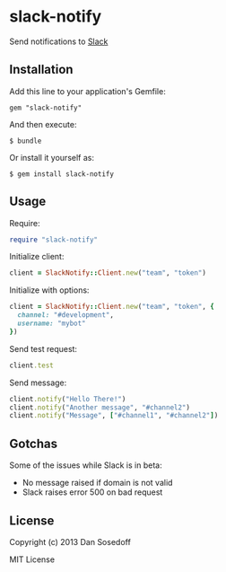 # slack-notify

Send notifications to [Slack](http://slack.com/)

## Installation

Add this line to your application's Gemfile:

```
gem "slack-notify"
```

And then execute:

```
$ bundle
```

Or install it yourself as:

```
$ gem install slack-notify
```

## Usage

Require:

```ruby
require "slack-notify"
```

Initialize client:

```ruby
client = SlackNotify::Client.new("team", "token")
```

Initialize with options:

```ruby
client = SlackNotify::Client.new("team", "token", {
  channel: "#development",
  username: "mybot"
})
```

Send test request:

```ruby
client.test
```

Send message:

```ruby
client.notify("Hello There!")
client.notify("Another message", "#channel2")
client.notify("Message", ["#channel1", "#channel2"])
```

## Gotchas

Some of the issues while Slack is in beta:

- No message raised if domain is not valid
- Slack raises error 500 on bad request

## License

Copyright (c) 2013 Dan Sosedoff

MIT License